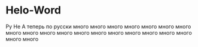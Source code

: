 # Helo-Word
Ру
He
А теперь по русски много много много много много много много много много много много много много много много много много много много много 
